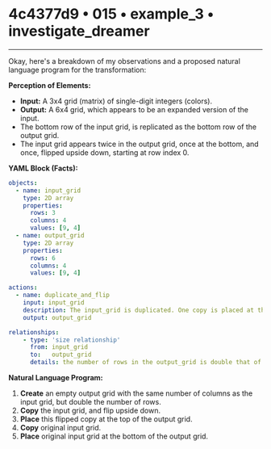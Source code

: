 # 4c4377d9 • 015 • example_3 • investigate_dreamer

---
Okay, here's a breakdown of my observations and a proposed natural language program for the transformation:

**Perception of Elements:**

*   **Input:** A 3x4 grid (matrix) of single-digit integers (colors).
*   **Output:** A 6x4 grid, which appears to be an expanded version of the input.
*    The bottom row of the input grid, is replicated as the bottom row of the output grid.
*   The input grid appears twice in the output grid, once at the bottom, and once, flipped upside down, starting at row index 0.

**YAML Block (Facts):**



```yaml
objects:
  - name: input_grid
    type: 2D array
    properties:
      rows: 3
      columns: 4
      values: [9, 4]
  - name: output_grid
    type: 2D array
    properties:
      rows: 6
      columns: 4
      values: [9, 4]

actions:
  - name: duplicate_and_flip
    input: input_grid
    description: The input_grid is duplicated. One copy is placed at the bottom of a new grid. the other copy is flipped upside down.
    output: output_grid

relationships:
    - type: 'size relationship'
      from: input_grid
      to:   output_grid
      details: the number of rows in the output_grid is double that of the input_grid

```



**Natural Language Program:**

1.  **Create** an empty output grid with the same number of columns as the input grid, but double the number of rows.
2. **Copy** the input grid, and flip upside down.
3.  **Place** this flipped copy at the top of the output grid.
4. **Copy** original input grid.
5.  **Place** original input grid at the bottom of the output grid.


